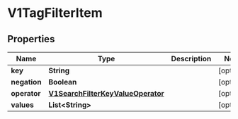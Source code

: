 # V1TagFilterItem

## Properties
Name | Type | Description | Notes
------------ | ------------- | ------------- | -------------
**key** | **String** |  |  [optional]
**negation** | **Boolean** |  |  [optional]
**operator** | [**V1SearchFilterKeyValueOperator**](V1SearchFilterKeyValueOperator.md) |  |  [optional]
**values** | **List&lt;String&gt;** |  |  [optional]
